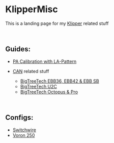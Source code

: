 # KlipperMisc

This is a landing page for my [Klipper](https://github.com/Klipper3d/klipper) related stuff

<br>

## Guides:

* [PA Calibration with LA-Pattern](PA-Calibration/README.md)

* [CAN](CAN/) related stuff

  * [BigTreeTech EBB36, EBB42 & EBB SB](CAN/BigTreeTech-EBB/)
  * [BigTreeTech U2C](CAN/BigTreeTech-U2C/)
  * [BigTreeTech Octopus & Pro](CAN/BigTreeTech-Octopus/README.md)

<br>

## Configs:

* [Switchwire](Switchwire/)
* [Voron 250](Voron250/)
